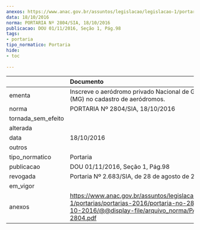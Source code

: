```yaml
---
anexos: https://www.anac.gov.br/assuntos/legislacao/legislacao-1/portarias/portarias-2016/portaria-no-2804-sia-18-10-2016/@@display-file/arquivo_norma/PA2016-2804.pdf
data: 18/10/2016
norma: PORTARIA Nº 2804/SIA, 18/10/2016
publicacao: DOU 01/11/2016, Seção 1, Pág.98
tags:
- portaria
tipo_normatico: Portaria
hide: 
- toc 
 
---
```


|                    | Documento                                                                                                                                                      |
|:-------------------|:---------------------------------------------------------------------------------------------------------------------------------------------------------------|
| ementa             | Inscreve o aeródromo privado Nacional de Grafite III (MG) no cadastro de aeródromos.                                                                           |
| norma              | PORTARIA Nº 2804/SIA, 18/10/2016                                                                                                                               |
| tornada_sem_efeito |                                                                                                                                                                |
| alterada           |                                                                                                                                                                |
| data               | 18/10/2016                                                                                                                                                     |
| outros             |                                                                                                                                                                |
| tipo_normatico     | Portaria                                                                                                                                                       |
| publicacao         | DOU 01/11/2016, Seção 1, Pág.98                                                                                                                                |
| revogada           | Portaria Nº 2.683/SIA, de 28 de agosto de 2018                                                                                                                 |
| em_vigor           |                                                                                                                                                                |
| anexos             | https://www.anac.gov.br/assuntos/legislacao/legislacao-1/portarias/portarias-2016/portaria-no-2804-sia-18-10-2016/@@display-file/arquivo_norma/PA2016-2804.pdf |